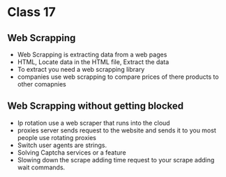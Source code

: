 # Class 17

## Web Scrapping
- Web Scrapping is extracting data from a web pages 
- HTML, Locate data in the HTML file, Extract the data
- To extract you need a web scrapping library
- companies use web scrapping to compare prices of there products to other comapnies 

## Web Scrapping without getting blocked
- Ip rotation use a web scraper that runs into the cloud
- proxies server sends request to the website and sends it to you most people use rotating proxies
- Switch user agents are strings. 
- Solving Captcha services or a feature
- Slowing down the scrape adding time request to your scrape adding wait commands.

